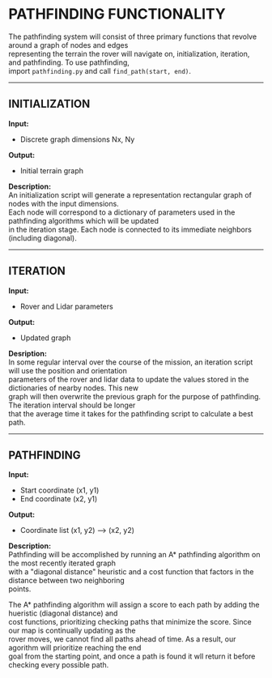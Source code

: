 # PATHFINDING FUNCTIONALITY

The pathfinding system will consist of three primary functions that revolve around a graph of nodes and edges  
representing the terrain the rover will navigate on, initialization, iteration, and pathfinding. To use pathfinding,  
import `pathfinding.py` and call `find_path(start, end)`.

---

## INITIALIZATION

**Input:**  
- Discrete graph dimensions Nx, Ny

**Output:**  
- Initial terrain graph

**Description:**  
An initialization script will generate a representation rectangular graph of nodes with the input dimensions.  
Each node will correspond to a dictionary of parameters used in the pathfinding algorithms which will be updated  
in the iteration stage. Each node is connected to its immediate neighbors (including diagonal).

---

## ITERATION

**Input:**  
- Rover and Lidar parameters

**Output:**  
- Updated graph

**Desription:**  
In some regular interval over the course of the mission, an iteration script will use the position and orientation  
parameters of the rover and lidar data to update the values stored in the dictionaries of nearby nodes. This new  
graph will then overwrite the previous graph for the purpose of pathfinding. The iteration interval should be longer  
that the average time it takes for the pathfinding script to calculate a best path.

---

## PATHFINDING

**Input:**  
- Start coordinate (x1, y1)  
- End coordinate (x2, y1)

**Output:**  
- Coordinate list (x1, y2) --> (x2, y2)

**Description:**  
Pathfinding will be accomplished by running an A* pathfinding algorithm on the most recently iterated graph  
with a "diagonal distance" heuristic and a cost function that factors in the distance between two neighboring  
points.

The A* pathfinding algorithm will assign a score to each path by adding the hueristic (diagonal distance) and  
cost functions, prioritizing checking paths that minimize the score. Since our map is continually updating as the  
rover moves, we cannot find all paths ahead of time. As a result, our agorithm will prioritize reaching the end  
goal from the starting point, and once a path is found it wll return it before checking every possible path.
